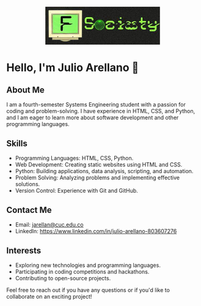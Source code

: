 <div>
<p style = 'text-align:center;'>
<img src="image/banner.jpeg" alt="banner" width="300px">
</p>
</div>

# Hello, I'm Julio Arellano 👋

## About Me
I am a fourth-semester Systems Engineering student with a passion for coding and problem-solving. I have experience in HTML, CSS, and Python, and I am eager to learn more about software development and other programming languages.

## Skills
- Programming Languages: HTML, CSS, Python.
- Web Development: Creating static websites using HTML and CSS.
- Python: Building applications, data analysis, scripting, and automation.
- Problem Solving: Analyzing problems and implementing effective solutions.
- Version Control: Experience with Git and GitHub.

## Contact Me
- Email: jarellan@cuc.edu.co
- LinkedIn: https://www.linkedin.com/in/julio-arellano-803607276

## Interests
- Exploring new technologies and programming languages.
- Participating in coding competitions and hackathons.
- Contributing to open-source projects.

Feel free to reach out if you have any questions or if you'd like to collaborate on an exciting project!
